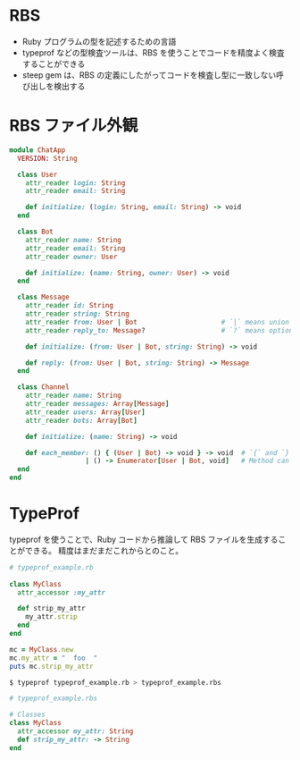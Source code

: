RBS
=

* Ruby プログラムの型を記述するための言語
* typeprof などの型検査ツールは、RBS を使うことでコードを精度よく検査することができる
* steep gem は、RBS の定義にしたがってコードを検査し型に一致しない呼び出しを検出する

RBS ファイル外観
==

```ruby
module ChatApp
  VERSION: String

  class User
    attr_reader login: String
    attr_reader email: String

    def initialize: (login: String, email: String) -> void
  end

  class Bot
    attr_reader name: String
    attr_reader email: String
    attr_reader owner: User

    def initialize: (name: String, owner: User) -> void
  end

  class Message
    attr_reader id: String
    attr_reader string: String
    attr_reader from: User | Bot                     # `|` means union types: `#from` can be `User` or `Bot`
    attr_reader reply_to: Message?                   # `?` means optional type: `#reply_to` can be `nil`

    def initialize: (from: User | Bot, string: String) -> void

    def reply: (from: User | Bot, string: String) -> Message
  end

  class Channel
    attr_reader name: String
    attr_reader messages: Array[Message]
    attr_reader users: Array[User]
    attr_reader bots: Array[Bot]

    def initialize: (name: String) -> void

    def each_member: () { (User | Bot) -> void } -> void  # `{` and `}` means block.
                   | () -> Enumerator[User | Bot, void]   # Method can be overloaded.
  end
end
```

TypeProf
=

typeprof を使うことで、Ruby コードから推論して RBS ファイルを生成することができる。
精度はまだまだこれからとのこと。

```ruby
# typeprof_example.rb
 
class MyClass
  attr_accessor :my_attr

  def strip_my_attr
    my_attr.strip
  end
end

mc = MyClass.new
mc.my_attr = "  foo  "
puts mc.strip_my_attr
```

```bash
$ typeprof typeprof_example.rb > typeprof_example.rbs
```

```ruby
# typeprof_example.rbs

# Classes
class MyClass
  attr_accessor my_attr: String
  def strip_my_attr: -> String
end
```

